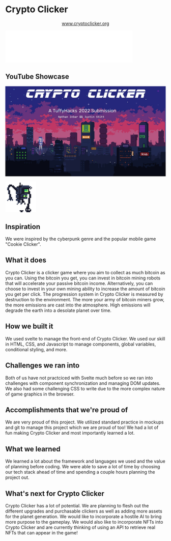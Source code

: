 
# Crypto Clicker
<p style="text-align: center"><a href="www.cryptoclicker.org">www.cryptoclicker.org</a></p>
<img src="readme_assets/title.svg" width="400" height="100" />

[]("crypto-clicker/public/assets/planets/0.gif")
[]("crypto-clicker/public/assets/planets/1.gif")
[]("crypto-clicker/public/assets/planets/2.gif")
[]("crypto-clicker/public/assets/planets/3.gif")

## YouTube Showcase
<a href="https://www.youtube.com/watch?v=6eza_Ij9gHg"><img src="readme_assets/CryptoClicker_slide.jpg"/></a>

<img src="crypto-clicker/public/assets/robot_1.gif">

## Inspiration
We were inspired by the cyberpunk genre and the popular mobile game "Cookie Clicker".

## What it does
Crypto Clicker is a clicker game where you aim to collect as much bitcoin as you can. Using the bitcoin you get, you can invest in bitcoin mining robots that will accelerate your passive bitcoin income. Alternatively, you can choose to invest in your own mining ability to increase the amount of bitcoin you get per click.
The progression system in Crypto Clicker is measured by destruction to the environment. The more your army of bitcoin miners grow, the more emissions are cast into the atmosphere. High emissions will degrade the earth into a desolate planet over time.

## How we built it
We used svelte to manage the front-end of Crypto Clicker. We used our skill in HTML, CSS, and Javascript to manage components, global variables, conditional styling, and more.

## Challenges we ran into
Both of us have not practciced with Svelte much before so we ran into challenges with component synchronization and managing DOM updates. We also had some challenging CSS to write due to the more complex nature of game graphics in the browser.

## Accomplishments that we're proud of
We are very proud of this project. We utilized standard practice in mockups and git to manage this project which we are proud of too! We had a lot of fun making Crypto Clicker and most importantly learned a lot. 

## What we learned
We learned a lot about the framework and languages we used and the value of planning before coding. We were able to save a lot of time by choosing our tech stack ahead of time and spending a couple hours planning the project out.

## What's next for Crypto Clicker
Crypto Clicker has a lot of potential. We are planning to flesh out the different upgrades and purchasable clickers as well as adding more assets for the planet generation. We would like to incorporate a hostile AI to bring more purpose to the gameplay. 
We would also like to incorporate NFTs into Crypto Clicker and are currently thinking of using an API to retrieve real NFTs that can appear in the game!
